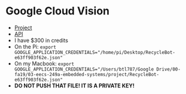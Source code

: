 # Google Cloud Vision
* [Project](https://console.cloud.google.com/home/dashboard?project=recyclebot-257717)
* [API](https://cloud.google.com/vision/docs/libraries)
* I have $300 in credits
* On the Pi: `export GOOGLE_APPLICATION_CREDENTIALS="/home/pi/Desktop/RecycleBot-e63ff903f62e.json"`
* On my Macbook: `export GOOGLE_APPLICATION_CREDENTIALS="/Users/btl787/Google Drive/00-fa19/03-eecs-249a-embedded-systems/project/RecycleBot-e63ff903f62e.json"`
* __DO NOT PUSH THAT FILE! IT IS A PRIVATE KEY!__